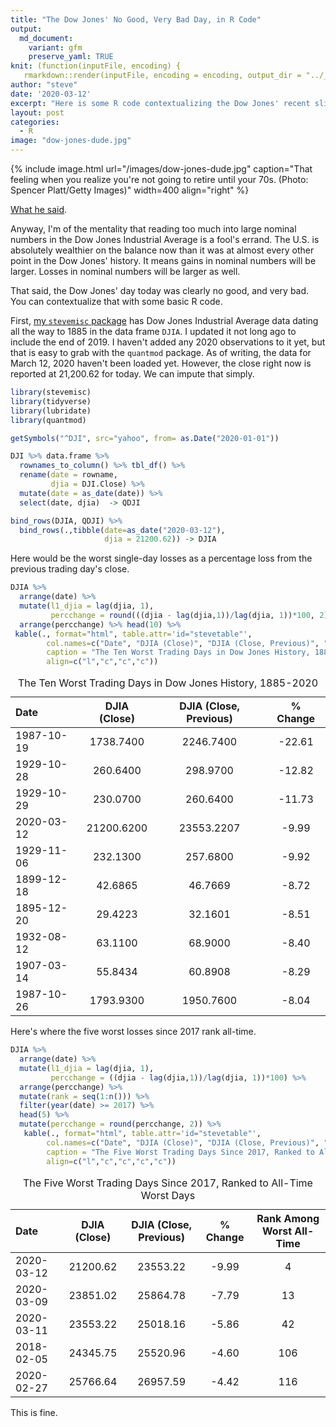 ```yaml
---
title: "The Dow Jones' No Good, Very Bad Day, in R Code"
output:
  md_document:
    variant: gfm
    preserve_yaml: TRUE
knit: (function(inputFile, encoding) {
   rmarkdown::render(inputFile, encoding = encoding, output_dir = "../_posts") })
author: "steve"
date: '2020-03-12'
excerpt: "Here is some R code contextualizing the Dow Jones' recent slide, because gallows humor is the only thing that keeps me warm at night."
layout: post
categories:
  - R
image: "dow-jones-dude.jpg"
---
```




{% include image.html url="/images/dow-jones-dude.jpg" caption="That feeling when you realize you're not going to retire until your 70s. (Photo: Spencer Platt/Getty Images)" width=400 align="right" %}

[What he said](https://knowyourmeme.com/memes/shits-on-fire-yo).

Anyway, I'm of the mentality that reading too much into large nominal numbers in the Dow Jones Industrial Average is a fool's errand. The U.S. is absolutely wealthier on the balance now than it was at almost every other point in the Dow Jones' history. It means gains in nominal numbers will be larger. Losses in nominal numbers will be larger as well. 

That said, the Dow Jones' day today was clearly no good, and very bad. You can contextualize that with some basic R code.

First, [my `stevemisc` package](https://github.com/svmiller/stevemisc) has Dow Jones Industrial Average data dating all the way to 1885 in the data frame `DJIA`. I updated it not long ago to include the end of 2019. I haven't added any 2020 observations to it yet, but that is easy to grab with the `quantmod` package. As of writing, the data for March 12, 2020 haven't been loaded yet. However, the close right now is reported at 21,200.62 for today. We can impute that simply.

```r
library(stevemisc)
library(tidyverse)
library(lubridate)
library(quantmod)

getSymbols("^DJI", src="yahoo", from= as.Date("2020-01-01"))

DJI %>% data.frame %>%
  rownames_to_column() %>% tbl_df() %>%
  rename(date = rowname,
         djia = DJI.Close) %>%
  mutate(date = as_date(date)) %>%
  select(date, djia)  -> QDJI

bind_rows(DJIA, QDJI) %>%
  bind_rows(.,tibble(date=as_date("2020-03-12"),
                     djia = 21200.62)) -> DJIA
```

Here would be the worst single-day losses as a percentage loss from the previous trading day's close.


```r
DJIA %>%
  arrange(date) %>%
  mutate(l1_djia = lag(djia, 1),
         percchange = round(((djia - lag(djia,1))/lag(djia, 1))*100, 2)) %>%
  arrange(percchange) %>% head(10) %>%
 kable(., format="html", table.attr='id="stevetable"',
        col.names=c("Date", "DJIA (Close)", "DJIA (Close, Previous)", "% Change"),
        caption = "The Ten Worst Trading Days in Dow Jones History, 1885-2020",
        align=c("l","c","c","c"))
```

<table id="stevetable">
<caption>The Ten Worst Trading Days in Dow Jones History, 1885-2020</caption>
 <thead>
  <tr>
   <th style="text-align:left;"> Date </th>
   <th style="text-align:center;"> DJIA (Close) </th>
   <th style="text-align:center;"> DJIA (Close, Previous) </th>
   <th style="text-align:center;"> % Change </th>
  </tr>
 </thead>
<tbody>
  <tr>
   <td style="text-align:left;"> 1987-10-19 </td>
   <td style="text-align:center;"> 1738.7400 </td>
   <td style="text-align:center;"> 2246.7400 </td>
   <td style="text-align:center;"> -22.61 </td>
  </tr>
  <tr>
   <td style="text-align:left;"> 1929-10-28 </td>
   <td style="text-align:center;"> 260.6400 </td>
   <td style="text-align:center;"> 298.9700 </td>
   <td style="text-align:center;"> -12.82 </td>
  </tr>
  <tr>
   <td style="text-align:left;"> 1929-10-29 </td>
   <td style="text-align:center;"> 230.0700 </td>
   <td style="text-align:center;"> 260.6400 </td>
   <td style="text-align:center;"> -11.73 </td>
  </tr>
  <tr>
   <td style="text-align:left;"> 2020-03-12 </td>
   <td style="text-align:center;"> 21200.6200 </td>
   <td style="text-align:center;"> 23553.2207 </td>
   <td style="text-align:center;"> -9.99 </td>
  </tr>
  <tr>
   <td style="text-align:left;"> 1929-11-06 </td>
   <td style="text-align:center;"> 232.1300 </td>
   <td style="text-align:center;"> 257.6800 </td>
   <td style="text-align:center;"> -9.92 </td>
  </tr>
  <tr>
   <td style="text-align:left;"> 1899-12-18 </td>
   <td style="text-align:center;"> 42.6865 </td>
   <td style="text-align:center;"> 46.7669 </td>
   <td style="text-align:center;"> -8.72 </td>
  </tr>
  <tr>
   <td style="text-align:left;"> 1895-12-20 </td>
   <td style="text-align:center;"> 29.4223 </td>
   <td style="text-align:center;"> 32.1601 </td>
   <td style="text-align:center;"> -8.51 </td>
  </tr>
  <tr>
   <td style="text-align:left;"> 1932-08-12 </td>
   <td style="text-align:center;"> 63.1100 </td>
   <td style="text-align:center;"> 68.9000 </td>
   <td style="text-align:center;"> -8.40 </td>
  </tr>
  <tr>
   <td style="text-align:left;"> 1907-03-14 </td>
   <td style="text-align:center;"> 55.8434 </td>
   <td style="text-align:center;"> 60.8908 </td>
   <td style="text-align:center;"> -8.29 </td>
  </tr>
  <tr>
   <td style="text-align:left;"> 1987-10-26 </td>
   <td style="text-align:center;"> 1793.9300 </td>
   <td style="text-align:center;"> 1950.7600 </td>
   <td style="text-align:center;"> -8.04 </td>
  </tr>
</tbody>
</table>

Here's where the five worst losses since 2017 rank all-time.


```r
DJIA %>%
  arrange(date) %>%
  mutate(l1_djia = lag(djia, 1),
         percchange = ((djia - lag(djia,1))/lag(djia, 1))*100) %>%
  arrange(percchange) %>%
  mutate(rank = seq(1:n())) %>%
  filter(year(date) >= 2017) %>%
  head(5) %>%
  mutate(percchange = round(percchange, 2)) %>%
   kable(., format="html", table.attr='id="stevetable"',
        col.names=c("Date", "DJIA (Close)", "DJIA (Close, Previous)", "% Change", "Rank Among Worst All-Time"),
        caption = "The Five Worst Trading Days Since 2017, Ranked to All-Time Worst Days",
        align=c("l","c","c","c","c"))
```

<table id="stevetable">
<caption>The Five Worst Trading Days Since 2017, Ranked to All-Time Worst Days</caption>
 <thead>
  <tr>
   <th style="text-align:left;"> Date </th>
   <th style="text-align:center;"> DJIA (Close) </th>
   <th style="text-align:center;"> DJIA (Close, Previous) </th>
   <th style="text-align:center;"> % Change </th>
   <th style="text-align:center;"> Rank Among Worst All-Time </th>
  </tr>
 </thead>
<tbody>
  <tr>
   <td style="text-align:left;"> 2020-03-12 </td>
   <td style="text-align:center;"> 21200.62 </td>
   <td style="text-align:center;"> 23553.22 </td>
   <td style="text-align:center;"> -9.99 </td>
   <td style="text-align:center;"> 4 </td>
  </tr>
  <tr>
   <td style="text-align:left;"> 2020-03-09 </td>
   <td style="text-align:center;"> 23851.02 </td>
   <td style="text-align:center;"> 25864.78 </td>
   <td style="text-align:center;"> -7.79 </td>
   <td style="text-align:center;"> 13 </td>
  </tr>
  <tr>
   <td style="text-align:left;"> 2020-03-11 </td>
   <td style="text-align:center;"> 23553.22 </td>
   <td style="text-align:center;"> 25018.16 </td>
   <td style="text-align:center;"> -5.86 </td>
   <td style="text-align:center;"> 42 </td>
  </tr>
  <tr>
   <td style="text-align:left;"> 2018-02-05 </td>
   <td style="text-align:center;"> 24345.75 </td>
   <td style="text-align:center;"> 25520.96 </td>
   <td style="text-align:center;"> -4.60 </td>
   <td style="text-align:center;"> 106 </td>
  </tr>
  <tr>
   <td style="text-align:left;"> 2020-02-27 </td>
   <td style="text-align:center;"> 25766.64 </td>
   <td style="text-align:center;"> 26957.59 </td>
   <td style="text-align:center;"> -4.42 </td>
   <td style="text-align:center;"> 116 </td>
  </tr>
</tbody>
</table>

This is fine.


